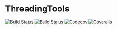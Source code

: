 # ThreadingTools

[![Build Status](https://travis-ci.com/jw3126/ThreadingTools.jl.svg?branch=master)](https://travis-ci.com/jw3126/ThreadingTools.jl)
[![Build Status](https://ci.appveyor.com/api/projects/status/github/jw3126/ThreadingTools.jl?svg=true)](https://ci.appveyor.com/project/jw3126/ThreadingTools-jl)
[![Codecov](https://codecov.io/gh/jw3126/ThreadingTools.jl/branch/master/graph/badge.svg)](https://codecov.io/gh/jw3126/ThreadingTools.jl)
[![Coveralls](https://coveralls.io/repos/github/jw3126/ThreadingTools.jl/badge.svg?branch=master)](https://coveralls.io/github/jw3126/ThreadingTools.jl?branch=master)

